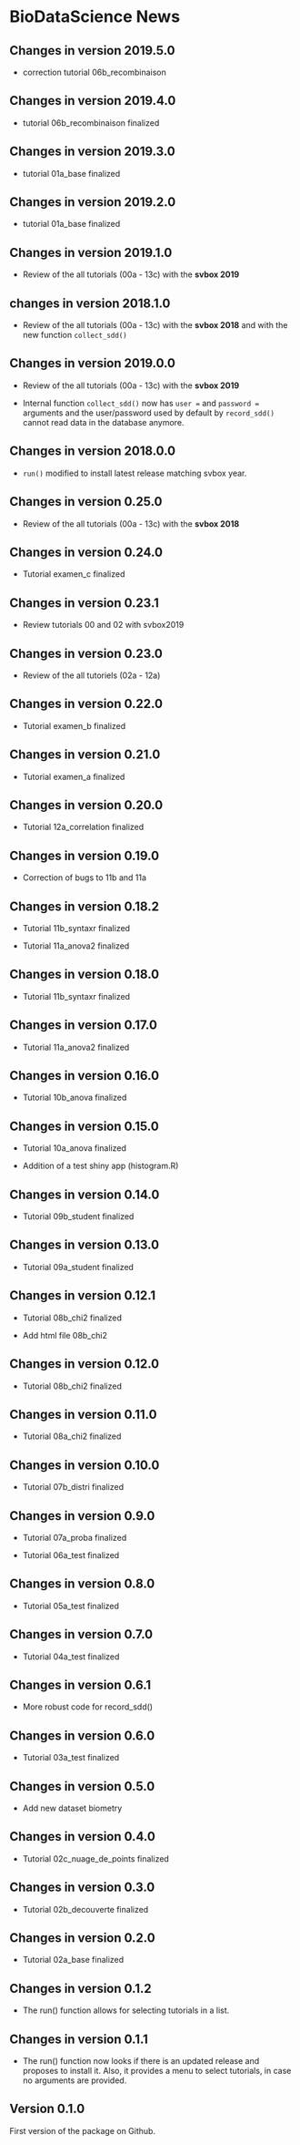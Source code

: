 # BioDataScience News

## Changes in version 2019.5.0

- correction tutorial 06b_recombinaison 

## Changes in version 2019.4.0

- tutorial 06b_recombinaison finalized

## Changes in version 2019.3.0

- tutorial 01a_base finalized

## Changes in version 2019.2.0

- tutorial 01a_base finalized

## Changes in version 2019.1.0

- Review of the all tutorials (00a - 13c) with the **svbox 2019**

## changes in version 2018.1.0

- Review of the all tutorials (00a - 13c) with the **svbox 2018** and with the new function `collect_sdd()` 

## Changes in version 2019.0.0

- Review of the all tutorials (00a - 13c) with the **svbox 2019**

- Internal function `collect_sdd()` now has `user =` and `password =` arguments
  and the user/password used by default by `record_sdd()` cannot read data in
  the database anymore.


## Changes in version 2018.0.0

- `run()` modified to install latest release matching svbox year.


## Changes in version 0.25.0

- Review of the all tutorials (00a - 13c) with the **svbox 2018**

## Changes in version 0.24.0

- Tutorial examen_c finalized


## Changes in version 0.23.1

- Review tutorials 00 and 02 with svbox2019


## Changes in version 0.23.0

- Review of the all tutoriels (02a - 12a)


## Changes in version 0.22.0

- Tutorial examen_b finalized


## Changes in version 0.21.0

- Tutorial examen_a finalized


## Changes in version 0.20.0

- Tutorial 12a_correlation finalized


## Changes in version 0.19.0

- Correction of bugs to 11b and 11a


## Changes in version 0.18.2

- Tutorial 11b_syntaxr finalized

- Tutorial 11a_anova2 finalized


## Changes in version 0.18.0

- Tutorial 11b_syntaxr finalized


## Changes in version 0.17.0

- Tutorial 11a_anova2 finalized


## Changes in version 0.16.0

- Tutorial 10b_anova finalized


## Changes in version 0.15.0

- Tutorial 10a_anova finalized

- Addition of a test shiny app (histogram.R)


## Changes in version 0.14.0

- Tutorial 09b_student finalized


## Changes in version 0.13.0

- Tutorial 09a_student finalized


## Changes in version 0.12.1

- Tutorial 08b_chi2 finalized

- Add html file 08b_chi2


## Changes in version 0.12.0

- Tutorial 08b_chi2 finalized


## Changes in version 0.11.0

- Tutorial 08a_chi2 finalized


## Changes in version 0.10.0

- Tutorial 07b_distri finalized


## Changes in version 0.9.0

- Tutorial 07a_proba finalized

- Tutorial 06a_test finalized


## Changes in version 0.8.0

- Tutorial 05a_test finalized


## Changes in version 0.7.0

- Tutorial 04a_test finalized


## Changes in version 0.6.1

- More robust code for record_sdd()


## Changes in version 0.6.0

- Tutorial 03a_test finalized


## Changes in version 0.5.0

- Add new dataset biometry


## Changes in version 0.4.0

- Tutorial 02c_nuage_de_points finalized


## Changes in version 0.3.0

- Tutorial 02b_decouverte finalized


## Changes in version 0.2.0

- Tutorial 02a_base finalized


## Changes in version 0.1.2

- The run() function allows for selecting tutorials in a list.


## Changes in version 0.1.1

- The run() function now looks if there is an updated release and proposes to
  install it. Also, it provides a menu to select tutorials, in case no arguments
  are provided.


## Version 0.1.0

First version of the package on Github.
